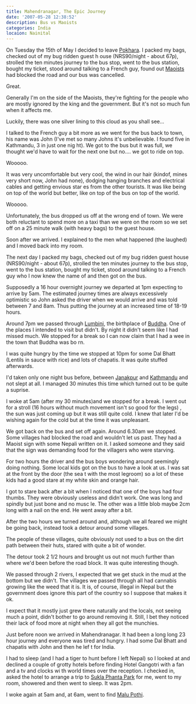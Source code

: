 ```yaml
---
title: Mahendranagar, The Epic Journey
date: '2007-05-28 12:38:52'
description: Bus vs Maoists
categories: India
locaion: Nainital
---
```

On Tuesday the 15th of May I decided to leave [Pokhara][1]. I packed my bags, checked out of my bug ridden guest h ouse (NRS90/night - about 67p), strolled the ten minutes journey to the bus stop, went to the bus station, bought my ticket, stood around talking to a French guy, found out [Maoists][2] had blocked the road and our bus was cancelled.  
  
Great.  
  
Generally I'm on the side of the Maoists, they're fighting for the people who are mostly ignored by the king and the government. But it's not so much fun when it affects me.  
  
Luckily, there was one silver lining to this cloud as you shall see...  
  
I talked to the French guy a bit more as we went for the bus back to town, his name was John (I've met so many Johns it's unbelievable. I found five in Kathmandu, 3 in just one nig ht). We got to the bus but it was full, we thought we'd have to wait for the next one but no.... we got to ride on top.  
  
Wooooo.  
  
It was very uncomfortable but very cool, the wind in our hair (kindof, mines very short now, John had none), dodging hanging branches and electrical cables and getting envious star es from the other tourists. It was like being on top of the world but better, like on top of the bus on top of the world.  
  
Wooooo.  
  
Unfortunately, the bus dropped us off at the wrong end of town. We were both reluctant to spend more on a taxi than we were on the room so we set off on a 25 minute walk (with heavy bags) to the guest house.  
  
Soon after we arrived. I explained to the men what happened (the laughed) and I moved back into my room.  
  
The next day I packed my bags, checked out of my bug ridden guest house (NRS90/night - about 67p), strolled the ten minutes journey to the bus stop, went to the bus station, bought my ticket, stood around talking to a French guy who I now knew the name of and then got on the bus.  
  
Supposedly a 16 hour overnight journey we departed at 1pm expecting to arrive by 5am. The estimated journey times are always excessively optimistic so John asked the driver when we would arrive and was told between 7 and 8am. Thus putting the journey at an increased time of 18-19 hours.


Around 7pm we passed through [Lumbini][3], the birthplace of [Buddha][4]. One of the places I intended to visit but didn't. By night it didn't seem like I had missed much. We stopped for a break so I can now claim that I had a wee in the town that Buddha was bo rn.  
  
I was quite hungry by the time we stopped at 10pm for some Dal Bhatt (Lentils in sauce with rice) and lots of chapatis. It was quite stuffed afterwards.  
  
I'd taken only one night bus before, between [Janakpur][5] and [Kathmandu][6] and not slept at all. I managed 30 minutes this time which turned out to be quite a suprise.  
  
I woke at 5am (after my 30 minutes)and we stopped for a break. I went out for a stroll (16 hours without much movement isn't so good for the legs) , the sun was just coming up but it was still quite cold. I knew that later I'd be wishing again for the cold but at the time it was unpleasant.  
  
We got back on the bus and set off again. Around 6.30am we stopped. Some villages had blocked the road and wouldn't let us past. They had a Maoist sign with some Nepali written on it. I asked someone and they said that the sign was demanding food for the villagers who were starving.  
  
For two hours the driver and the bus boys wondering around seemingly doing nothing. Some local kids got on the bus to have a look at us. I was sat at the front by the door (the sea t with the most legroom) so a lot of these kids had a good stare at my white skin and orange hair.  
  
I got to stare back after a bit when I noticed that one of the boys had four thumbs. They were obviously useless and didn't work. One was long and spindly but just bone and no musc le. The other was a little blob maybe 2cm long with a nail on the end. He went away after a bit.  
  
After the two hours we turned around and, although we all feared we might be going back, instead took a detour around some villages.  
  
The people of these villages, quite obviously not used to a bus on the dirt path between their huts, stared with quite a bit of wonder.  
  
The detour took 2 1/2 hours and brought us out not much further than where we'd been before the road block. It was quite interesting though.  
  
We passed through 2 rivers, I expected that we get stuck in the mud at the bottom but we didn't. The villages we passed through all had cannabis growing like the weed that it is. It is, of course, illegal in Nepal but the government does ignore this part of the country so I suppose that makes it ok.  
  
I expect that it mostly just grew there naturally and the locals, not seeing much a point, didn't bother to go around removing it. Still, I bet they noticed their lack of food more at night when they all got the munchies.  
  
Just before noon we arrived in Mahendranagar. It had been a long long 23 hour journey and everyone was tired and hungry. I had some Dal Bhatt and chapatis with John and then he lef t for India.  
  
I had to sleep (and I had a tiger to hunt before I left Nepal) so I looked at and declined a couple of grotty hotels before finding Hotel Gangotri with a fan and a tv and clocks wi th world times over the reception. I checked in, asked the hotel to arrange a trip to [Sukla Phanta Park][7] for me, went to my room, showered and then went to sleep. It was 2pm.  
  
I woke again at 5am and, at 6am, went to find [Malu Pothi][8].
 


 
 [1]: http://en.wikipedia.org/wiki/Pokhara
 [2]: http://en.wikipedia.org/wiki/Communist_Party_of_Nepal_(Maoist)
 [3]: http://en.wikipedia.org/wiki/Lumbini
 [4]: http://en.wikipedia.org/wiki/Gautama_Buddha
 [5]: http://en.wikipedia.org/wiki/Janakpur
 [6]: http://en.wikipedia.org/wiki/Kathmandu
 [7]: http://www.nepaltourismdirectory.com/nepal_travel_destination.php?id=7&did=12&amp%20;title=Nepal%20National%20parks
 [8]: http://www.wwf.org.uk/adoption/index.asp#Malu%20Pothi

